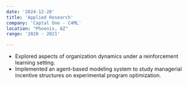 ```yaml
---
date: '2024-12-28'
title: 'Applied Research'
company: 'Captal One - C4ML'
location: "Phoenix, AZ"
range: '2020 - 2021'

---
```


- Explored aspects of organization dynamics under a reinforcement learning setting. 
- Implemented an agent-based modeling system to study managerial incentive structures on experimental program optimization.

